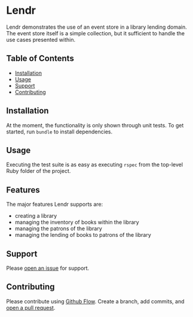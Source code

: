 # Lendr

Lendr demonstrates the use of an event store in a library lending domain. The event store itself is a simple collection, but it sufficient to handle the use cases presented within.

## Table of Contents

- [Installation](#installation)
- [Usage](#usage)
- [Support](#support)
- [Contributing](#contributing)

## Installation

At the moment, the functionality is only shown through unit tests. To get started, run `bundle` to install dependencies.

## Usage

Executing the test suite is as easy as executing `rspec` from the top-level Ruby folder of the project.

## Features

The major features Lendr supports are:

- creating a library
- managing the inventory of books within the library
- managing the patrons of the library
- managing the lending of books to patrons of the library

## Support

Please [open an issue](https://github.com/neontapir/lendr/issues/new) for support.

## Contributing

Please contribute using [Github Flow](https://guides.github.com/introduction/flow/). Create a branch, add commits, and [open a pull request](https://github.com/neontapir/lendr/compare/).
